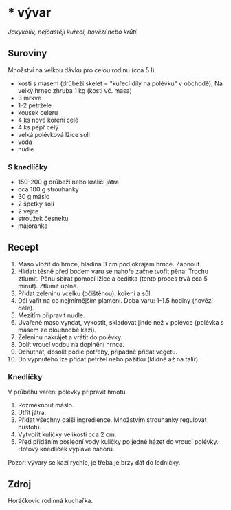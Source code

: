 # * vývar

_Jakýkoliv, nejčastěji kuřeci, hovězí nebo krůtí._

## Suroviny

Množství na velkou dávku pro celou rodinu (cca 5 l).

 * kosti s masem (drůbeží skelet = "kuřecí díly na polévku" v obchodě); Na velký
   hrnec zhruba 1 kg (kosti vč. masa)
 * 3 mrkve
 * 1-2 petržele
 * kousek celeru
 * 4 ks nové koření celé
 * 4 ks pepř celý
 * velká polévková lžíce soli
 * voda
 * nudle

### S knedlíčky

 * 150-200 g drůbeží nebo králičí játra
 * cca 100 g strouhanky
 * 30 g máslo
 * 2 špetky soli
 * 2 vejce
 * stroužek česneku
 * majoránka

## Recept

 1. Maso vložit do hrnce, hladina 3 cm pod okrajem hrnce. Zapnout.
 2. Hlídat: těsně před bodem varu se nahoře začne tvořit pěna. Trochu ztlumit.
    Pěnu sbírat pomocí lžíce a cedítka (tento proces trvá cca 5 minut). Ztlumit
    úplně.
 3. Přidat zeleninu vcelku (očištěnou), koření a sůl.
 4. Dál vařit na co nejmírnějším plameni. Doba varu: 1-1.5 hodiny (hovězí déle).
 5. Mezitím připravit nudle.
 6. Uvařené maso vyndat, vykostit, skladovat jinde než v polévce (polévka s masem
    ze dlouhodbě kazí).
 7. Zeleninu nakrájet a vrátit do polévky.
 8. Dolít vroucí vodou na doplnění hrnce.
 9. Ochutnat, dosolit podle potřeby, případně přidat vegetu.
 10. Do vypnutého lze přidat petržel nebo pažitku (klidně až na talíř).

### Knedlíčky

V průběhu vaření polévky připravit hmotu.

 1. Rozměknout máslo.
 2. Utřít játra.
 3. Přidat všechny další ingredience. Množstvím strouhanky regulovat hustotu.
 4. Vytvořit kuličky velikosti cca 2 cm.
 5. Před přidáním poslední vody kuličky po jedné házet do vroucí polévky. Hotový
    knedlíček vyplave nahoru.

Pozor: vývary se kazí rychle, je třeba je brzy dát do ledničky.

## Zdroj

Horáčkovic rodinná kuchařka.
